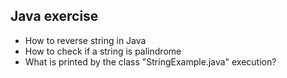 ## Java exercise

- How to reverse string in Java
- How to check if a string is palindrome
- What is printed by the class "StringExample.java" execution?